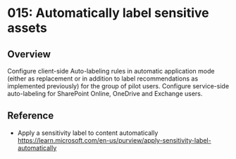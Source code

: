 # 015: Automatically label sensitive assets

## Overview

Configure client-side Auto-labeling rules in automatic application mode (either as replacement or in addition to label recommendations as implemented previously) for the group of pilot users. Configure service-side auto-labeling for SharePoint Online, OneDrive and Exchange users. 

## Reference

* Apply a sensitivity label to content automatically https://learn.microsoft.com/en-us/purview/apply-sensitivity-label-automatically

